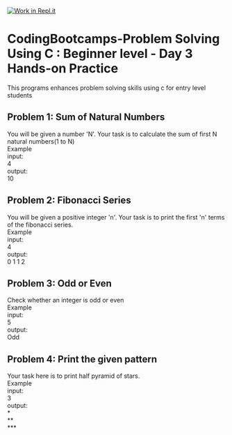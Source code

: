 [![Work in Repl.it](https://classroom.github.com/assets/work-in-replit-14baed9a392b3a25080506f3b7b6d57f295ec2978f6f33ec97e36a161684cbe9.svg)](https://classroom.github.com/online_ide?assignment_repo_id=5492873&assignment_repo_type=AssignmentRepo)
# CodingBootcamps-Problem Solving Using C : Beginner level - Day 3 Hands-on Practice
This programs enhances problem solving skills using c for entry level students 

<h2> Problem 1: Sum of Natural Numbers </h2>
<p>You will be given a number 'N'. Your task is to calculate the sum of first N natural numbers(1 to N)<br>
Example<br>
input:<br>
 4<br>
output: <br>
 10<br>

<h2> Problem 2: Fibonacci Series </h2>
<p>You will be given a positive integer 'n'. Your task is to print the first 'n' terms of the fibonacci series.<br>
Example<br>
input:<br>
 4<br>
output: <br>
 0 1 1 2<br>
 
 <h2> Problem 3: Odd or Even </h2>
<p>Check whether an integer is odd or even<br>
Example<br>
input:<br>
 5<br>
output: <br>
 Odd<br>
 
  <h2> Problem 4: Print the given pattern </h2>
<p>Your task here is to print half pyramid of stars.<br>
Example<br>
input:<br>
 3<br>
output: <br>
 *<br>
 **<br>
 ***<br>

